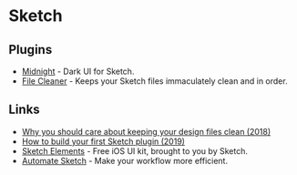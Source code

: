 # Sketch

## Plugins

* [Midnight](https://midnightsketch.com) - Dark UI for Sketch.
* [File Cleaner](https://github.com/monzo/file-cleaner) - Keeps your Sketch files immaculately clean and in order.

## Links

* [Why you should care about keeping your design files clean \(2018\)](https://monzo.com/blog/2018/12/11/design-files-system)
* [How to build your first Sketch plugin \(2019\)](https://medium.com/@kevingutowski/how-to-build-your-first-sketch-plugin-14c0e9e56bf0)
* [Sketch Elements](https://www.sketch.com/elements) - Free iOS UI kit, brought to you by Sketch.
* [Automate Sketch](https://github.com/Ashung/Automate-Sketch) - Make your workflow more efficient.

